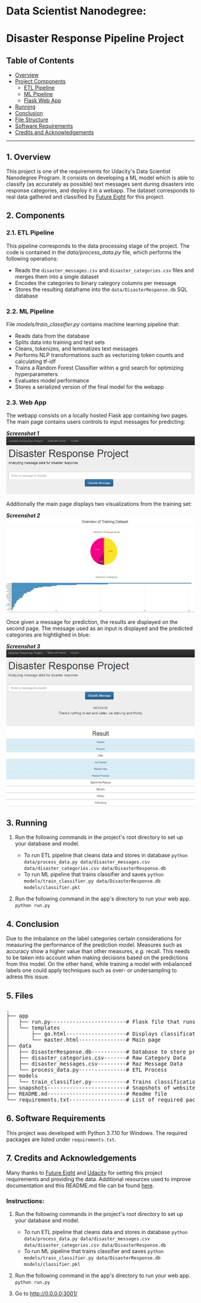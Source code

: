 # Data Scientist Nanodegree:
# Disaster Response Pipeline Project

## Table of Contents

- [Overview](#overview)
- [Project Components](#components)
  - [ETL Pipeline](#etl)
  - [ML Pipeline](#ml)
  - [Flask Web App](#webapp)
- [Running](#run)
- [Conclusion](#conclusion)
- [File Structure](#files)
- [Software Requirements](#requirements)
- [Credits and Acknowledgements](#credits)

***

<a id='overview'></a>

## 1. Overview
This project is one of the requirements for Udacity's Data Scientist Nanodegree Program. It consists on developing a ML model which is able to classify (as accurately as possible) text messages sent during disasters into response categories, and deploy it in a webapp. The dataset corresponds to real data gathered and classified by [Future Eight](https://www.figure-eight.com/) for this project.

<a id='components'></a>
## 2. Components 

<a id='etl'></a>
### 2.1. ETL Pipeline

This pipeline corresponds to the data processing stage of the project. The code is contained in the _data/process_data.py_ file, which performs the following operations:
- Reads the `disaster_messages.csv` and `disaster_categories.csv` files and merges them into a single dataset
- Encodes the categories to binary category columns per message
- Stores the resulting dataframe into the `data/DisasterResponse.db` SQL database

<a id='ml'></a>
### 2.2. ML Pipeline

File _models/train_classifier.py_ contains machine learning pipeline that:
- Reads data from the database
- Splits data into training and test sets
- Cleans, tokenizes, and lemmatizes text messages
- Performs NLP transformations such as vectorizing token counts and calculating tf-idf
- Trains a Random Forest Classifier within a grid search for optimizing hyperparameters
-  Evaluates model performance
-  Stores a serialized version of the final model for the webapp

<a id='webapp'></a>
### 2.3. Web App
The webapp consists on a locally hosted Flask app containing two pages. The main page contains users controls to input messages for predicting:

**_Screenshot 1_**
![Landing page](https://github.com/emiliozamorano15/distaster_response_pipeline/blob/main/snapshots/main1.JPG)

Additionally the main page displays two visualizations from the training set:

**_Screenshot 2_**
![Visuals](https://github.com/emiliozamorano15/distaster_response_pipeline/blob/main/snapshots/main2.JPG)

Once given a message for prediction, the results are displayed on the second page. The message used as an input is displayed and the predicted categories are hightlighed in blue:

**_Screenshot 3_**
![Results](https://github.com/emiliozamorano15/distaster_response_pipeline/blob/main/snapshots/go1.JPG)

<a id='run'></a>
## 3. Running

1. Run the following commands in the project's root directory to set up your database and model.

    - To run ETL pipeline that cleans data and stores in database
        `python data/process_data.py data/disaster_messages.csv data/disaster_categories.csv data/DisasterResponse.db`
    - To run ML pipeline that trains classifier and saves
        `python models/train_classifier.py data/DisasterResponse.db models/classifier.pkl`

2. Run the following command in the app's directory to run your web app.
    `python run.py`

<a id='conclusion'></a>
## 4. Conclusion

Due to the imbalance on the label categories certain considerations for measuring the performance of the prediction model. Measures such as accuracy show a higher value than other measures, *e.g.* recall. This needs to be taken into account when making decisions based on the predictions from this model. On the other hand, while training a model with imbalanced labels one could apply techniques such as over- or undersampling to adress this issue.

<a id='files'></a>
## 5. Files

<pre>
.
├── app
│   ├── run.py------------------------# Flask file that runs the webapp
│   └── templates
│       ├── go.html-------------------# Displays classification results
│       └── master.html---------------# Main page
├── data
│   ├── DisasterResponse.db-----------# Database to store processed data
│   ├── disaster_categories.csv-------# Raw Category Data
│   ├── disaster_messages.csv---------# Raz Message Data
│   └── process_data.py---------------# ETL Process
├── models
│   └── train_classifier.py-----------# Trains classification model
├── snapshots-------------------------# Snapshots of website
├── README.md-------------------------# Readme file
└── requirements.txt------------------# List of required packages
</pre>

<a id='requirements'></a>
## 6. Software Requirements
This project was developed with Python 3.7.10 for Windows. The required packages are listed under `requirements.txt`.

<a id='credits'></a>

## 7. Credits and Acknowledgements

Many thanks to [Future Eight](https://www.figure-eight.com/) and [Udacity](https://www.udacity.com) for setting this project requirements and providing the data.
Additional resources used to improve documentation and this README.md file can be found [here](https://medium.com/udacity/three-awesome-projects-from-udacitys-data-scientist-program-609ff0949bed).

### Instructions:
1. Run the following commands in the project's root directory to set up your database and model.

    - To run ETL pipeline that cleans data and stores in database
        `python data/process_data.py data/disaster_messages.csv data/disaster_categories.csv data/DisasterResponse.db`
    - To run ML pipeline that trains classifier and saves
        `python models/train_classifier.py data/DisasterResponse.db models/classifier.pkl`

2. Run the following command in the app's directory to run your web app.
    `python run.py`

3. Go to http://0.0.0.0:3001/
